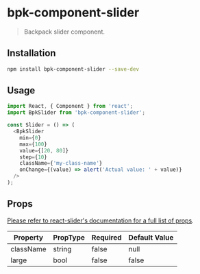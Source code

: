 # bpk-component-slider

> Backpack slider component.

## Installation

```sh
npm install bpk-component-slider --save-dev
```

## Usage

```js
import React, { Component } from 'react';
import BpkSlider from 'bpk-component-slider';

const Slider = () => (
  <BpkSlider
    min={0}
    max={100}
    value={[20, 80]}
    step={10}
    className={'my-class-name'}
    onChange={(value) => alert('Actual value: ' + value)}
  />
);

```

## Props

[Please refer to react-slider's documentation for a full list of props](https://github.com/mpowaga/react-slider#properties).

| Property                 | PropType                      | Required | Default Value |
| ------------------------ | ----------------------------- | -------- | ------------- |
| className                | string                        | false    | null          |
| large                    | bool                          | false    | false         |
